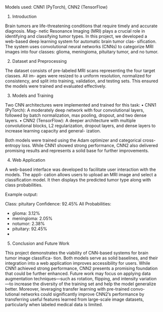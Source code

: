 Models used: CNN1 (PyTorch), CNN2 (TensorFlow)

1. Introduction

Brain tumors are life-threatening conditions that require timely and accurate diagnosis. Mag-
netic Resonance Imaging (MRI) plays a crucial role in identifying and classifying tumor types.
In this project, we developed a web-based deep learning system for automatic brain tumor clas-
sification. The system uses convolutional neural networks (CNNs) to categorize MRI images
into four classes: glioma, meningioma, pituitary tumor, and no tumor.

2. Dataset and Preprocessing

The dataset consists of pre-labeled MRI scans representing the four target classes. All im-
ages were resized to a uniform resolution, normalized for consistency, and split into training,
validation, and testing sets. This ensured the models were trained and evaluated effectively.

3. Models and Training

Two CNN architectures were implemented and trained for this task:
• CNN1 (PyTorch): A moderately deep network with four convolutional layers, followed
by batch normalization, max pooling, dropout, and two dense layers.
• CNN2 (TensorFlow): A deeper architecture with multiple convolutional blocks, L2
regularization, dropout layers, and dense layers to increase learning capacity and general-
ization.

Both models were trained using the Adam optimizer and categorical cross-entropy loss.
While CNN1 showed strong performance, CNN2 also delivered promising results and represents
a solid base for further improvements.

4. Web Application

A web-based interface was developed to facilitate user interaction with the models. The appli-
cation allows users to upload an MRI image and select a classification model. It then displays
the predicted tumor type along with class probabilities.

Example output:

Class: pituitary
Confidence: 92.45%
All Probabilities:
- glioma: 3.12%
- meningioma: 2.05%
- notumor: 2.38%
- pituitary: 92.45%
- 
5. Conclusion and Future Work

This project demonstrates the viability of CNN-based systems for brain tumor image classifica-
tion. Both models serve as solid baselines, and their integration into a web application improves
accessibility for users.
While CNN1 achieved strong performance, CNN2 presents a promising foundation that could
be further enhanced. Future work may focus on applying data augmentation techniques—such
as rotation, flipping, and intensity variation—to increase the diversity of the training set and
help the model generalize better. Moreover, leveraging transfer learning with pre-trained convo-
lutional networks could significantly improve CNN2’s performance by transferring useful features
learned from large-scale image datasets, particularly when labeled medical data is limited.
